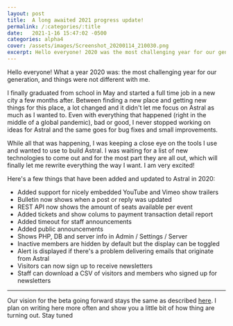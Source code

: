 ```yaml
---
layout: post
title:  A long awaited 2021 progress update!
permalink: /:categories/:title
date:   2021-1-16 15:47:02 -0500
categories: alpha4
cover: /assets/images/Screenshot_20200114_210030.png
excerpt: Hello everyone! 2020 was the most challenging year for our generation, and things were not different with me.
---
```


Hello everyone! What a year 2020 was: the most challenging year for our generation, and things were not different with me.

I finally graduated from school in May and started a full time job in a new city a few months after. Between finding a new place and getting new things for this place, a lot changed and it didn't let me focus on Astral as much as I wanted to. Even with everything that happened (right in the middle of a global pandemic), bad or good, I never stopped working on ideas for Astral and the same goes for bug fixes and small improvements.

While all that was happening, I was keeping a close eye on the tools I use and wanted to use to build Astral. I was waiting for a list of new technologies to come out and for the most part they are all out, which will finally let me rewrite everything the way I want. I am very excited!

Here's a few things that have been added and updated to Astral in 2020:

- Added support for nicely embedded YouTube and Vimeo show trailers
- Bulletin now shows when a post or reply was updated
- REST API now shows the amount of seats available per event
- Added tickets and show colums to payment transaction detail report
- Added timeout for staff announcements
- Added public announcements
- Shows PHP, DB and server info in Admin / Settings / Server
- Inactive members are hidden by default but the display can be toggled
- Alert is displayed if there's a problem delivering emails that originate from Astral
- Visitors can now sign up to receive newsletters
- Staff can download a CSV of visitors and members who signed up for newsletters

<hr />

Our vision for the beta going forward stays the same as described [here](/blog/alpha4/A-long-awaited-progress-update). I plan on writing here more often and show you a little bit of how thing are turning out. Stay tuned
